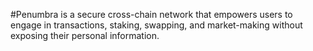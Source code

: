 #Penumbra is a secure cross-chain network that empowers users to engage in transactions, staking, swapping, and market-making without exposing their personal information. 
